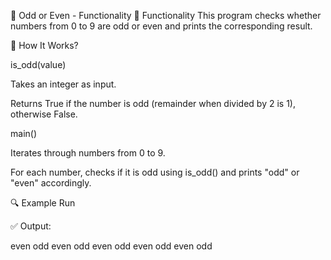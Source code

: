 🔢 Odd or Even - Functionality
📌 Functionality
This program checks whether numbers from 0 to 9 are odd or even and prints the corresponding result.

📝 How It Works?

is_odd(value)

Takes an integer as input.

Returns True if the number is odd (remainder when divided by 2 is 1), otherwise False.

main()

Iterates through numbers from 0 to 9.

For each number, checks if it is odd using is_odd() and prints "odd" or "even" accordingly.

🔍 Example Run

✅ Output:

even
odd
even
odd
even
odd
even
odd
even
odd